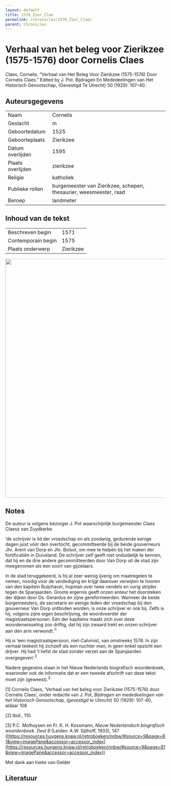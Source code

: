 ```yaml
---
layout: default
title: 1576_Zier_Clae
permalink: /chronicles/1576_Zier_Clae/
parent: Chronicles
--- 
```



# Verhaal van het beleg voor Zierikzee (1575-1576) door Cornelis Claes 

Claes, Cornelis. “Verhaal van Het Beleg Voor Zierikzee (1575-1576) Door Cornelis Claes.” Edited by J. Pot. Bijdragen En Mededeelingen van Het Historisch Genootschap, (Gevestigd Te Utrecht) 50 (1929): 107–40. 

## Auteursgegevens 

| | | 
| --------------- | --------------- | 
| Naam | Cornelis  | 
| Geslacht | m | 
| Geboortedatum | 1525 | 
| Geboorteplaats | Zierikzee | 
| Datum overlijden | 1595 | 
| Plaats overlijden | zierikzee | 
| Religie | katholiek | 
| Publieke rollen | burgemeester van Zierikzee, schepen, thesaurier, weesmeester, raad | 
| Beroep | landmeter | 

## Inhoud van de tekst 

| | | 
| --------------- | --------------- | 
| Beschreven begin | 1571 | 
| Contemporain begin | 1575 | 
| Plaats onderwerp | Zierikzee | 

[<img src="..\..\barplots_chronicles\1576_Zier_Clae.jpg" width="750"/>](..\..\barplots_chronicles\1576_Zier_Clae.jpg) 

## Notes 

De auteur is volgens bezorger J. Pot waarschijnlijk burgemeester Claes Claesz
van Zuydkerke.

‘de schrijver is lid der vroedschap en als zoodanig, gedurende eenige dagen
juist vóór den overtocht, gecommitteerde bij de beide gouverneurs Jhr. Arent
van Dorp en Jhr. Boisot, om mee te helpen bij het maken der fortificatiën in
Duiveland. De schrijver zelf geeft niet onduidelijk te kennen, dat hij en de
drie andere gecommitteerden door Van Dorp uit de stad zijn meegenomen als een
soort van gijzelaars.

In de stad teruggekeerd, is hij al zeer weinig ijverig om maatregelen te
nemen, noodig voor de verdediging en krijgt daarover verwijten te hooren van
den kapitein Ruijchaver, hopman over twee vendels en vurig strijder tegen de
Spanjaarden. Groote ergernis geeft onzen anteur het doorsteken der dijken door
Ds. Gerardus en zijne gereformeerden. Wanneer de beide burgemeesters, de
secretaris en eenige leden der vroedschap bij den gouverneur Van Dorp ontboden
worden, is onze schrijver er ook bij. Zelfs is hij, volgens zijne eigen
beschrijving, de woordvoerder der magistraatspersonen. Eén der kapiteins maakt
zich over deze woordenwisseling zoo driftig, dat hij zijn zwaard trekt en
onzen schrijver aan den arm verwondt.’<sup>1</sup>

Hij is ‘een magistraatspersoon, niet-Calvinist, van omstreeks 1576. In zijn
verhaal teekent hij zichzelf als een nuchter man, in geen enkel opzicht een
drijver. Hij had 't liefst de stad zonder verzet aan de Spanjaarden
overgegeven’.<sup>2</sup>

Nadere gegevens staan in het Nieuw Nederlands biografisch woordenboek,
waaronder ook de informatie dat er een tweede afschrift van deze tekst moet
zijn (geweest).<sup>3</sup>

[1] Cornelis Claes, ‘Verhaal van het beleg voor Zierikzee (1575-1576) door
Cornelis Claes’, onder redactie van J. Pot, _Bijdragen en mededeelingen van
het Historisch Genootschap, (gevestigd te Utrecht)_ 50 (1929): 107-40, aldaar
108

[2] Ibid., 110.

[3] P.C. Molhuysen en Fr. K. H. Kossmann, _Nieuw Nederlandsch biografisch
woordenboek. Deel 9_ (Leiden: A.W. Sijthoff, 1933), 147
([https://resources.huygens.knaw.nl/retroboeken/nnbw/#source=9&page=81&view=imagePane&accessor=accessor_index](https://resources.huygens.knaw.nl/retroboeken/nnbw/#source=9&page=81&view=imagePane&accessor=accessor_index))

Met dank aan Ineke van Gelder



## Literatuur 

